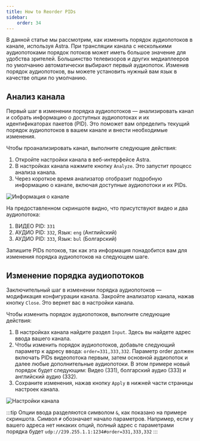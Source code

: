 ```yaml
---
title: How to Reorder PIDs
sidebar:
    order: 34
---
```


В данной статье мы рассмотрим, как изменить порядок аудиопотоков в канале, используя Astra. При трансляции канала с несколькими аудиопотоками порядок потоков может иметь большое значение для удобства зрителей. Большинство телевизоров и других медиаплееров по умолчанию автоматически выбирают первый аудиопоток. Изменив порядок аудиопотоков, вы можете установить нужный вам язык в качестве опции по умолчанию.

## Анализ канала

Первый шаг в изменении порядка аудиопотоков — анализировать канал и собрать информацию о доступных аудиопотоках и их идентификаторах пакетов (PID). Это поможет вам определить текущий порядок аудиопотоков в вашем канале и внести необходимые изменения.

Чтобы проанализировать канал, выполните следующие действия:

1. Откройте настройки канала в веб-интерфейсе Astra.
2. В настройках канала нажмите кнопку `Analyze`. Это запустит процесс анализа канала.
3. Через короткое время анализатор отобразит подробную информацию о канале, включая доступные аудиопотоки и их PIDs.

![Информация о канале](https://cdn.cesbo.com/help/astra/processing/utilities/order/analyze.png)

На предоставленном скриншоте видно, что присутствуют видео и два аудиопотока:

1. ВИДЕО PID: `331`
2. АУДИО PID: `332`, Язык: `eng` (Английский)
3. АУДИО PID: `333`, Язык: `bul` (Болгарский)

Запишите PIDs потоков, так как эта информация понадобится вам для изменения порядка аудиопотоков на следующем шаге.

## Изменение порядка аудиопотоков

Заключительный шаг в изменении порядка аудиопотоков — модификация конфигурации канала. Закройте анализатор канала, нажав кнопку `Close`. Это вернет вас в настройки канала.

Чтобы изменить порядок аудиопотоков, выполните следующие действия:

1. В настройках канала найдите раздел `Input`. Здесь вы найдете адрес ввода вашего канала.
2. Чтобы изменить порядок аудиопотоков, добавьте следующий параметр к адресу ввода: `order=331,333,332`. Параметр order должен включать PIDs видеопотока первым, затем основной аудиопоток и далее любые дополнительные аудиопотоки. В этом примере новый порядок будет следующим: Видео (331), болгарский аудио (333) и английский аудио (332).
3. Сохраните изменения, нажав кнопку `Apply` в нижней части страницы настроек канала.

![Настройки канала](https://cdn.cesbo.com/help/astra/processing/utilities/order/channel-settings.png)

:::tip
Опции ввода разделяются символом `&`, как показано на примере скриншота. Символ `#` обозначает начало параметров. Например, если у вашего адреса нет никаких опций, полный адрес с параметрами порядка будет `udp://239.255.1.1:1234#order=331,333,332`
:::